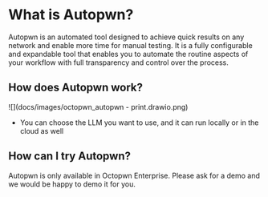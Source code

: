 # What is Autopwn?
Autopwn is an automated tool designed to achieve quick results on any network and enable more time for manual testing. It is a fully configurable and expandable tool that enables you to automate the routine aspects of your workflow with full transparency and control over the process.

## How does Autopwn work?

![](docs/images/octopwn_autopwn - print.drawio.png)

* You can choose the LLM you want to use, and it can run locally or in the cloud as well

## How can I try Autopwn?
Autopwn is only available in Octopwn Enterprise. Please ask for a demo and we would be happy to demo it for you.
